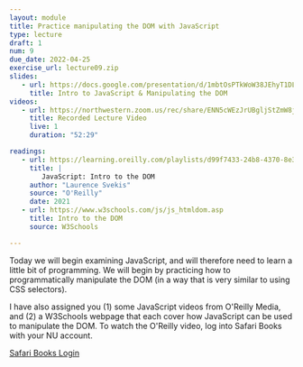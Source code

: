 ```yaml
---
layout: module
title: Practice manipulating the DOM with JavaScript
type: lecture
draft: 1
num: 9
due_date: 2022-04-25
exercise_url: lecture09.zip
slides:
   - url: https://docs.google.com/presentation/d/1mbtOsPTkWoW38JEhyT1DLjSpsL3SiR8hnuVvPPVD3T0/edit?usp=sharing
     title: Intro to JavaScript & Manipulating the DOM
videos: 
   - url: https://northwestern.zoom.us/rec/share/ENN5cWEzJrUBgljStZmW8j35eE5tvlnfQ_izVKincavVcfED9Pgos3c61OECkjQQ._corffPawmW4gInX?startTime=1619470783000
     title: Recorded Lecture Video
     live: 1
     duration: "52:29"

readings:
   - url: https://learning.oreilly.com/playlists/d99f7433-24b8-4370-8e33-f2bb8429e702
     title: |
        JavaScript: Intro to the DOM
     author: "Laurence Svekis"
     source: "O'Reilly"
     date: 2021
   - url: https://www.w3schools.com/js/js_htmldom.asp
     title: Intro to the DOM
     source: W3Schools

---
```


Today we will begin examining JavaScript, and will therefore need to learn a little bit of programming. We will begin by practicing how to programmatically manipulate the DOM (in a way that is very similar to using CSS selectors).

I have also assigned you (1) some JavaScript videos from O'Reilly Media, and (2) a W3Schools webpage that each cover how JavaScript can be used to manipulate the DOM. To watch the O'Reilly video, log into Safari Books with your NU account.

<a href="http://turing.library.northwestern.edu/login?url=https://www.safaribooksonline.com/library/view/temporary-access/" target="_blank" class="button">Safari Books Login <i class="fas fa-link"></i></a>